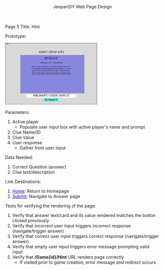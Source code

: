 
<center>JeoparDIY Web Page Design</center>
<br><br>

Page 5 Title: Hint

Prototype: 

<img src="./Images/page5.png" alt="Page 5" width="300" height="200">

Parameters: 
1) Active player
    - Populate user input box with active player's name and prompt
2) Clue Name/ID
3) Clue Value
4) User response
    - Gather from user input

Data Needed:
1) Correct Question (answer)
2) Clue text/description

Link Destinations: 

1. <u><font color="blue">Home</font></u>: Return to Homepage
2. <u><font color="blue">Submit</font></u>: Navigate to Answer page

Tests for verifying the rendering of the page:
1) Verify that answer text/card and its value rendered matches the button clicked previously
2) Verify that incorrect user input triggers incorrect response (navigate/trigger answer)
3) Verify that correct user input triggers correct response (navigate/trigger answer)
4) Verify that empty user input triggers error message prompting valid input
5) Verify that **/Game{id}/Hint** URL renders page correctly
    - If visited prior to game creation, error message and redirect occurs



